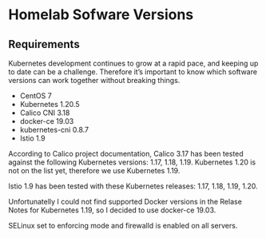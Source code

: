 # Homelab Sofware Versions

## Requirements

Kubernetes development continues to grow at a rapid pace, and keeping up to date can be a challenge. Therefore it’s important to know which software versions can work together without breaking things.

* CentOS 7
* Kubernetes 1.20.5
* Calico CNI 3.18
* docker-ce 19.03
* kubernetes-cni 0.8.7
* Istio 1.9

According to Calico project documentation, Calico 3.17 has been tested against the following Kubernetes versions: 1.17, 1.18, 1.19. Kubernetes 1.20 is not on the list yet, therefore we use Kubernetes 1.19.

Istio 1.9 has been tested with these Kubernetes releases: 1.17, 1.18, 1.19, 1.20.

Unfortunatelly I could not find supported Docker versions in the Relase Notes for Kubernetes 1.19, so I decided to use docker-ce 19.03.

SELinux set to enforcing mode and firewalld is enabled on all servers.
